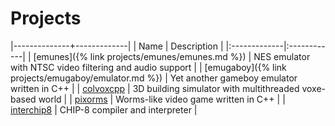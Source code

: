 # Projects

|--------------+-------------|
| Name         | Description |
|:-------------|:------------|
| [emunes]({% link projects/emunes/emunes.md %})       | NES emulator with NTSC video filtering and audio support |
| [emugaboy]({% link projects/emugaboy/emulator.md %})      | Yet another gameboy emulator written in C++   |
| [colvoxcpp](https://github.com/donqustix/colvox-cpp)   | 3D building simulator with multithreaded voxe-based world |
| [pixorms](https://github.com/donqustix/pixorms)       | Worms-like video game written in C++   |
| [interchip8](https://github.com/donqustix/interchip8)       | CHIP-8 compiler and interpreter |
